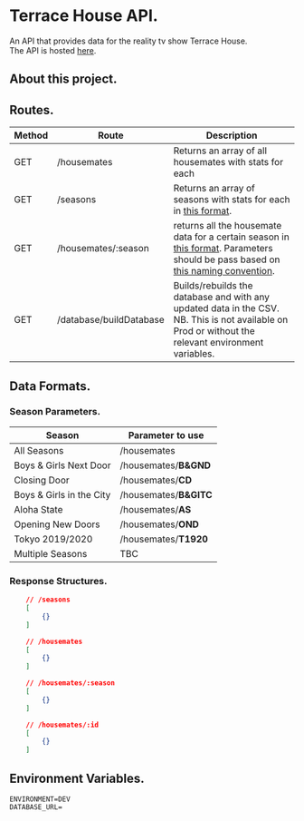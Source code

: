 # Terrace House API.

An API that provides data for the reality tv show Terrace House. <br>
The API is hosted [here](https://terrace-house-server.herokuapp.com/).

## About this project.

## Routes.

| Method | Route                   | Description                                                                                                                                         |
| ------ | ----------------------- | --------------------------------------------------------------------------------------------------------------------------------------------------- |
| GET    | /housemates             | Returns an array of all housemates with stats for each                                                                                              |
| GET    | /seasons                | Returns an array of seasons with stats for each in [this format]().                                                                                 |
| GET    | /housemates/:season     | returns all the housemate data for a certain season in [this format](). Parameters should be pass based on [this naming convention]().              |
| GET    | /database/buildDatabase | Builds/rebuilds the database and with any updated data in the CSV. NB. This is not available on Prod or without the relevant environment variables. |

## Data Formats.

### Season Parameters.

| Season                   | Parameter to use       |
| ------------------------ | ---------------------- |
| All Seasons              | /housemates            |
| Boys & Girls Next Door   | /housemates/**B&GND**  |
| Closing Door             | /housemates/**CD**     |
| Boys & Girls in the City | /housemates/**B&GITC** |
| Aloha State              | /housemates/**AS**     |
| Opening New Doors        | /housemates/**OND**    |
| Tokyo 2019/2020          | /housemates/**T1920**  |
| Multiple Seasons         | TBC                    |

### Response Structures.

```JSON
    // /seasons
    [
        {}
    ]

    // /housemates
    [
        {}
    ]

    // /housemates/:season
    [
        {}
    ]

    // /housemates/:id
    [
        {}
    ]
```

## Environment Variables.

```
ENVIRONMENT=DEV
DATABASE_URL=
```
